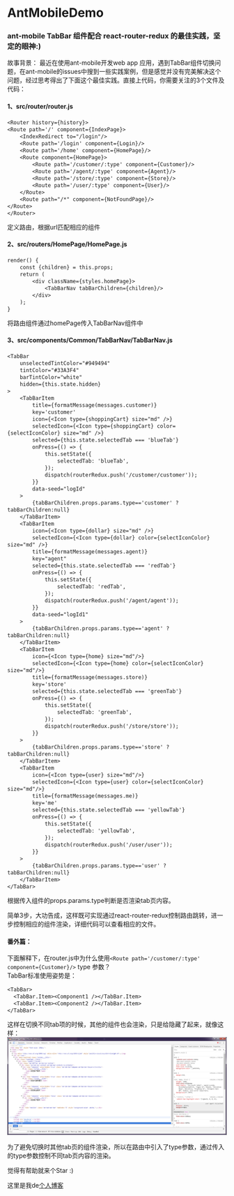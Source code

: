 # AntMobileDemo
### ant-mobile TabBar 组件配合 react-router-redux 的最佳实践，坚定的眼神:)

故事背景： 最近在使用ant-mobile开发web app 应用，遇到TabBar组件切换问题，在ant-mobile的issues中搜到一些实践案例，但是感觉并没有完美解决这个问题，经过思考得出了下面这个最佳实践。直接上代码，你需要关注的3个文件及代码：

#### 1、src/router/router.js

```
<Router history={history}>
<Route path='/' component={IndexPage}>
    <IndexRedirect to="/login"/>
    <Route path='/login' component={Login}/>
    <Route path='/home' component={HomePage}/>
    <Route component={HomePage}>
        <Route path='/customer/:type' component={Customer}/>
        <Route path='/agent/:type' component={Agent}/>
        <Route path='/store/:type' component={Store}/>
        <Route path='/user/:type' component={User}/>
    </Route>
    <Route path="/*" component={NotFoundPage}/>
</Route>
</Router>
```
定义路由，根据url匹配相应的组件

#### 2、src/routers/HomePage/HomePage.js

```
render() {
    const {children} = this.props;
    return (
        <div className={styles.homePage}>
            <TabBarNav tabBarChildren={children}/>
        </div>
    );
}
```
将路由组件通过homePage传入TabBarNav组件中


#### 3、src/components/Common/TabBarNav/TabBarNav.js

```
<TabBar
    unselectedTintColor="#949494"
    tintColor="#33A3F4"
    barTintColor="white"
    hidden={this.state.hidden}
>
    <TabBarItem
        title={formatMessage(messages.customer)}
        key='customer'
        icon={<Icon type={shoppingCart} size="md" />}
        selectedIcon={<Icon type={shoppingCart} color={selectIconColor} size="md" />}
        selected={this.state.selectedTab === 'blueTab'}
        onPress={() => {
            this.setState({
                selectedTab: 'blueTab',
            });
            dispatch(routerRedux.push('/customer/customer'));
        }}
        data-seed="logId"
    >
        {tabBarChildren.props.params.type=='customer' ? tabBarChildren:null}
    </TabBarItem>
    <TabBarItem
        icon={<Icon type={dollar} size="md" />}
        selectedIcon={<Icon type={dollar} color={selectIconColor} size="md" />}
        title={formatMessage(messages.agent)}
        key="agent"
        selected={this.state.selectedTab === 'redTab'}
        onPress={() => {
            this.setState({
                selectedTab: 'redTab',
            });
            dispatch(routerRedux.push('/agent/agent'));
        }}
        data-seed="logId1"
    >
        {tabBarChildren.props.params.type=='agent' ? tabBarChildren:null}
    </TabBarItem>
    <TabBarItem
        icon={<Icon type={home} size="md"/>}
        selectedIcon={<Icon type={home} color={selectIconColor} size="md"/>}
        title={formatMessage(messages.store)}
        key='store'
        selected={this.state.selectedTab === 'greenTab'}
        onPress={() => {
            this.setState({
                selectedTab: 'greenTab',
            });
            dispatch(routerRedux.push('/store/store'));
        }}
    >
        {tabBarChildren.props.params.type=='store' ? tabBarChildren:null}
    </TabBarItem>
    <TabBarItem
        icon={<Icon type={user} size="md"/>}
        selectedIcon={<Icon type={user} color={selectIconColor} size="md"/>}
        title={formatMessage(messages.me)}
        key='me'
        selected={this.state.selectedTab === 'yellowTab'}
        onPress={() => {
            this.setState({
                selectedTab: 'yellowTab',
            });
            dispatch(routerRedux.push('/user/user'));
        }}
    >
        {tabBarChildren.props.params.type=='user' ? tabBarChildren:null}
    </TabBarItem>
</TabBar>
```
根据传入组件的props.params.type判断是否渲染tab页内容。

简单3步，大功告成，这样既可实现通过react-router-redux控制路由跳转，进一步控制相应的组件渲染，详细代码可以查看相应的文件。

#### 番外篇：

下面解释下，在router.js中为什么使用```<Route path='/customer/:type' component={Customer}/>``` type 参数？<br>
TabBar标准使用姿势是：
```
<TabBar>
  <TabBar.Item><Component1 /></TabBar.Item>
  <TabBar.Item><Component2 /></TabBar.Item>
</TabBar>
```
这样在切换不同tab项的时候，其他的组件也会渲染，只是给隐藏了起来，就像这样：
![](src/assets/pic.png)

为了避免切换时其他tab页的组件渲染，所以在路由中引入了type参数，通过传入的type参数控制不同tab页内容的渲染。

觉得有帮助就来个Star :)

这里是我de[个人博客](https://blog.yvanwang.com/)





